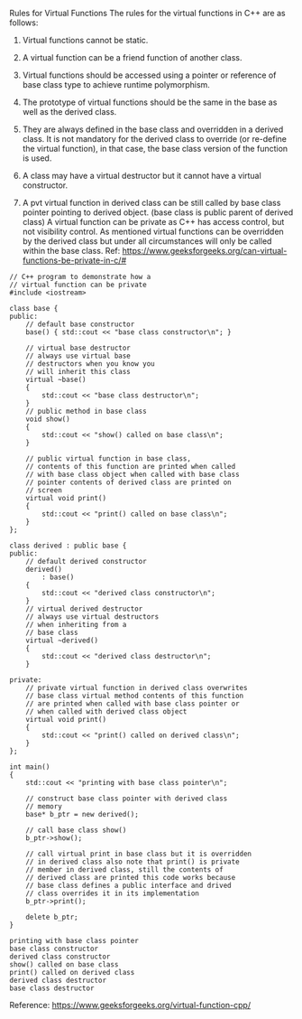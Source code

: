 Rules for Virtual Functions
The rules for the virtual functions in C++ are as follows:

1. Virtual functions cannot be static.

2. A virtual function can be a friend function of another class.

3. Virtual functions should be accessed using a pointer or reference of base class type to achieve runtime polymorphism.

4. The prototype of virtual functions should be the same in the base as well as the derived class.

5. They are always defined in the base class and overridden in a derived class. It is not mandatory for the derived class to override (or re-define the virtual function), in that case, the base class version of the function is used.

6. A class may have a virtual destructor but it cannot have a virtual constructor.

7. A pvt virtual function in derived class can be still called by base class pointer pointing to derived object. (base class is public parent of derived class) A virtual function can be private as C++ has access control, but not visibility control. As mentioned virtual functions can be overridden by the derived class but under all circumstances will only be called within the base class. Ref: https://www.geeksforgeeks.org/can-virtual-functions-be-private-in-c/#

```
// C++ program to demonstrate how a
// virtual function can be private
#include <iostream>

class base {
public:
	// default base constructor
	base() { std::cout << "base class constructor\n"; }

	// virtual base destructor
	// always use virtual base
	// destructors when you know you
	// will inherit this class
	virtual ~base()
	{
		std::cout << "base class destructor\n";
	}
	// public method in base class
	void show()
	{
		std::cout << "show() called on base class\n";
	}

	// public virtual function in base class,
	// contents of this function are printed when called
	// with base class object when called with base class
	// pointer contents of derived class are printed on
	// screen
	virtual void print()
	{
		std::cout << "print() called on base class\n";
	}
};

class derived : public base {
public:
	// default derived constructor
	derived()
		: base()
	{
		std::cout << "derived class constructor\n";
	}
	// virtual derived destructor
	// always use virtual destructors
	// when inheriting from a
	// base class
	virtual ~derived()
	{
		std::cout << "derived class destructor\n";
	}

private:
	// private virtual function in derived class overwrites
	// base class virtual method contents of this function
	// are printed when called with base class pointer or
	// when called with derived class object
	virtual void print()
	{
		std::cout << "print() called on derived class\n";
	}
};

int main()
{
	std::cout << "printing with base class pointer\n";

	// construct base class pointer with derived class
	// memory
	base* b_ptr = new derived();

	// call base class show()
	b_ptr->show();

	// call virtual print in base class but it is overridden
	// in derived class also note that print() is private
	// member in derived class, still the contents of
	// derived class are printed this code works because
	// base class defines a public interface and drived
	// class overrides it in its implementation
	b_ptr->print();

	delete b_ptr;
}
```

```
printing with base class pointer
base class constructor
derived class constructor
show() called on base class
print() called on derived class
derived class destructor
base class destructor
```
   
Reference: https://www.geeksforgeeks.org/virtual-function-cpp/
